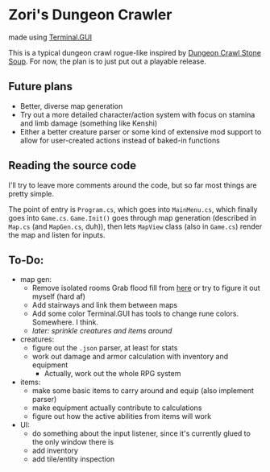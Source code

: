 # Zori's Dungeon Crawler
made using [Terminal.GUI](https://github.com/gui-cs/Terminal.Gui)

This is a typical dungeon crawl rogue-like inspired by [Dungeon Crawl Stone Soup](https://crawl.develz.org/). 
For now, the plan is to just put out a playable release.

## Future plans
- Better, diverse map generation
- Try out a more detailed character/action system with focus on stamina and limb damage (something like Kenshi)
- Either a better creature parser or some kind of extensive mod support to allow for user-created actions instead of baked-in functions

## Reading the source code
I'll try to leave more comments around the code, but so far most things are pretty simple. 

The point of entry is `Program.cs`, which goes into `MainMenu.cs`, which finally goes into `Game.cs`. 
`Game.Init()` goes through map generation (described in `Map.cs` (and `MapGen.cs`, duh)), then lets `MapView` class (also in `Game.cs`) render the map and listen for inputs.

## To-Do:
- map gen:
  - Remove isolated rooms
    Grab flood fill from [here](https://github.com/azsdaja/FloodSpill-CSharp) or try to figure it out myself (hard af)
  - Add stairways and link them between maps
  - Add some color 
    Terminal.GUI has tools to change rune colors. Somewhere. I think.
  - *later: sprinkle creatures and items around*
- creatures:
  - figure out the `.json` parser, at least for stats
  - work out damage and armor calculation with inventory and equipment 
    - Actually, work out the whole RPG system
- items:
  - make some basic items to carry around and equip (also implement parser)
  - make equipment actually contribute to calculations
  - figure out how the active abilities from items will work
- UI:
  - do something about the input listener, since it's currently glued to the only window there is
  - add inventory
  - add tile/entity inspection

